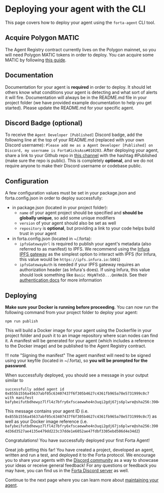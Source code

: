 # Deploying your agent with the CLI

This page covers how to deploy your agent using the `forta-agent` CLI tool.

## Acquire Polygon MATIC

The Agent Registry contract currently lives on the Polygon mainnet, so you will need Polygon MATIC tokens in order to deploy. You can acquire some MATIC by following [this guide](matic.md).

## Documentation

Documentation for your agent is **required** in order to deploy. It should let others know what conditions your agent is detecting and what sort of alerts it will fire. Documentation will always be in the README.md file in your project folder (we have provided example documentation to help you get started). Please update the README.md for your specific agent.

## Discord Badge (optional)

To receive the `Agent Developer [Published]` Discord badge, add the following line at the top of your README.md (replaced with your own Discord username): `Please add me as a Agent Developer [Published] on Discord, my username is FortaKicksAss#010203`. After deploying your agent, share a link to your Github repo in [this channel](https://discord.gg/9V8CH8fCHr) with the hashtag #Published (make sure the repo is public). This is completely **optional**, and we do not require anyone to make their Discord username or codebase public.

## Configuration

A few configuration values must be set in your package.json and forta.config.json in order to deploy successfully:

- in package.json (located in your project folder):
    - `name` of your agent project should be specified and **should be globally unique**, so add some unique modifiers
    - `version` of your agent should also be set as well
    - `repository` is **optional**, but providing a link to your code helps build trust in your agent
- in forta.config.json (located in ~/.forta):
    - `ipfsGatewayUrl` is required to publish your agent's metadata (also referred to as manifest) to IPFS. We recommend using the [Infura IPFS gateway](https://infura.io/docs/ipfs) as the simplest option to interact with IPFS (for Infura, this value would be `https://ipfs.infura.io:5001`)
    - `ipfsGatewayAuth` is needed if your IPFS gateway requires an authorization header (as Infura's does). If using Infura, this value should look something like `Basic MXpNTm5D...QmVNmI0`. See their [authentication docs](https://infura.io/docs/ipfs#section/Authentication) for more information

## Deploying

**Make sure your Docker is running before proceeding**. You can now run the following command from your project folder to deploy your agent:

```
npm run publish
```

This will build a Docker image for your agent using the Dockerfile in your project folder and push it to an image repository where scan nodes can find it. A manifest will be generated for your agent (which includes a reference to the Docker image) and be published to the Agent Registry contract.

!!! note "Signing the manifest"
    The agent manifest will need to be signed using your keyfile (located in ~/.forta), so **you will be prompted for the password**.

When successfully deployed, you should see a message in your output similar to 
```
successfully added agent id 0x855b1556a45637abf05c63407437f6f305b4627c4361fb965a78e5731999c0c7 with manifest bafybeifutbdhewyz7lfl4z7bfry6xfscaewwhe4n3uqi2gdj67js6plwre@sha256:3904d36d3527ae4135e479dd223c37dde1e6052ae47fdbf3305ebd506d4e34d2
```
This message contains your agent ID (i.e. `0x855b1556a45637abf05c63407437f6f305b4627c4361fb965a78e5731999c0c7`) as well as your Docker image reference (i.e. `bafybeifutbdhewyz7lfl4z7bfry6xfscaewwhe4n3uqi2gdj67js6plwre@sha256:3904d36d3527ae4135e479dd223c37dde1e6052ae47fdbf3305ebd506d4e34d2`)

Congratulations! You have successfully deployed your first Forta Agent!

Great job getting this far! You have created a project, developed an agent, written and run a test, and deployed it to the Forta protocol. We encourage you to share your agents with the [Discord community](https://discord.gg/DUju5Dh4J9) as a way to showcase your ideas or receive general feedback! For any questions or feedback you may have, you can find us in the [Forta Discord server](https://discord.gg/DUju5Dh4J9) as well.

Continue to the next page where you can learn more about [maintaining your agent](maintaining.md).